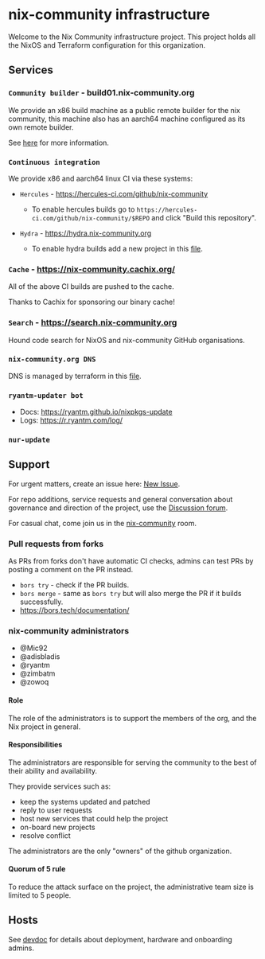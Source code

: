 # nix-community infrastructure

Welcome to the Nix Community infrastructure project. This project holds all the NixOS and Terraform configuration for this organization.

## Services

### `Community builder` - build01.nix-community.org

We provide an x86 build machine as a public remote builder for the nix community, this machine also has an aarch64 machine configured as its own remote builder.

See [here](roles/builder/README.md) for more information.

### `Continuous integration`

We provide x86 and aarch64 linux CI via these systems:

- `Hercules` - https://hercules-ci.com/github/nix-community

  - To enable hercules builds go to `https://hercules-ci.com/github/nix-community/$REPO` and click "Build this repository".

- `Hydra` - https://hydra.nix-community.org

  - To enable hydra builds add a new project in this [file](terraform/hydra-projects.tf).

### `Cache` - https://nix-community.cachix.org/

All of the above CI builds are pushed to the cache.

Thanks to Cachix for sponsoring our binary cache!

### `Search` - https://search.nix-community.org

Hound code search for NixOS and nix-community GitHub organisations.

### `nix-community.org DNS`

DNS is managed by terraform in this [file](terraform/cloudflare_nix-community_org.tf).

### `ryantm-updater bot`

- Docs: https://ryantm.github.io/nixpkgs-update
- Logs: https://r.ryantm.com/log/

### `nur-update`

## Support

For urgent matters, create an issue here: [New Issue](https://github.com/nix-community/infra/issues/new).

For repo additions, service requests and general conversation about governance and direction of the project, use the [Discussion forum](https://github.com/orgs/nix-community/discussions).

For casual chat, come join us in the [nix-community](https://matrix.to/#/#nix-community:nixos.org) room.

### Pull requests from forks

As PRs from forks don't have automatic CI checks, admins can test PRs by posting a comment on the PR instead.

- `bors try` - check if the PR builds.
- `bors merge` - same as `bors try` but will also merge the PR if it builds successfully.
- https://bors.tech/documentation/

### nix-community administrators

- @Mic92
- @adisbladis
- @ryantm
- @zimbatm
- @zowoq

#### Role

The role of the administrators is to support the members of the org, and the Nix project in general.

#### Responsibilities

The administrators are responsible for serving the community to the best of their ability and availability.

They provide services such as:

- keep the systems updated and patched
- reply to user requests
- host new services that could help the project
- on-board new projects
- resolve conflict

The administrators are the only "owners" of the github organization.

#### Quorum of 5 rule

To reduce the attack surface on the project, the administrative team size is limited to 5 people.

## Hosts

See [devdoc](./devdoc) for details about deployment, hardware and onboarding admins.
